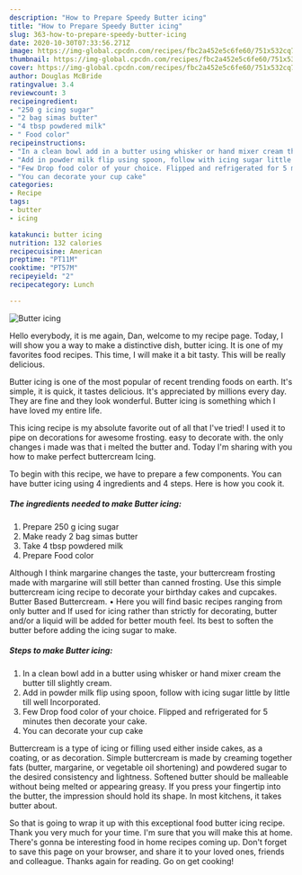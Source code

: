 ```yaml
---
description: "How to Prepare Speedy Butter icing"
title: "How to Prepare Speedy Butter icing"
slug: 363-how-to-prepare-speedy-butter-icing
date: 2020-10-30T07:33:56.271Z
image: https://img-global.cpcdn.com/recipes/fbc2a452e5c6fe60/751x532cq70/butter-icing-recipe-main-photo.jpg
thumbnail: https://img-global.cpcdn.com/recipes/fbc2a452e5c6fe60/751x532cq70/butter-icing-recipe-main-photo.jpg
cover: https://img-global.cpcdn.com/recipes/fbc2a452e5c6fe60/751x532cq70/butter-icing-recipe-main-photo.jpg
author: Douglas McBride
ratingvalue: 3.4
reviewcount: 3
recipeingredient:
- "250 g icing sugar"
- "2 bag simas butter"
- "4 tbsp powdered milk"
- " Food color"
recipeinstructions:
- "In a clean bowl add in a butter using whisker or hand mixer cream the butter till slightly cream."
- "Add in powder milk flip using spoon, follow with icing sugar little by little till well Incorporated."
- "Few Drop food color of your choice. Flipped and refrigerated for 5 minutes then decorate your cake."
- "You can decorate your cup cake"
categories:
- Recipe
tags:
- butter
- icing

katakunci: butter icing 
nutrition: 132 calories
recipecuisine: American
preptime: "PT11M"
cooktime: "PT57M"
recipeyield: "2"
recipecategory: Lunch

---
```



![Butter icing](https://img-global.cpcdn.com/recipes/fbc2a452e5c6fe60/751x532cq70/butter-icing-recipe-main-photo.jpg)

Hello everybody, it is me again, Dan, welcome to my recipe page. Today, I will show you a way to make a distinctive dish, butter icing. It is one of my favorites food recipes. This time, I will make it a bit tasty. This will be really delicious.

Butter icing is one of the most popular of recent trending foods on earth. It's simple, it is quick, it tastes delicious. It's appreciated by millions every day. They are fine and they look wonderful. Butter icing is something which I have loved my entire life.

This icing recipe is my absolute favorite out of all that I&#39;ve tried! I used it to pipe on decorations for awesome frosting. easy to decorate with. the only changes i made was that i melted the butter and. Today I&#39;m sharing with you how to make perfect buttercream Icing.


To begin with this recipe, we have to prepare a few components. You can have butter icing using 4 ingredients and 4 steps. Here is how you cook it.

<!--inarticleads1-->

##### The ingredients needed to make Butter icing:

1. Prepare 250 g icing sugar
1. Make ready 2 bag simas butter
1. Take 4 tbsp powdered milk
1. Prepare  Food color


Although I think margarine changes the taste, your buttercream frosting made with margarine will still better than canned frosting. Use this simple buttercream icing recipe to decorate your birthday cakes and cupcakes. Butter Based Buttercream. • Here you will find basic recipes ranging from only butter and If used for icing rather than strictly for decorating, butter and/or a liquid will be added for better mouth feel. Its best to soften the butter before adding the icing sugar to make. 

<!--inarticleads2-->

##### Steps to make Butter icing:

1. In a clean bowl add in a butter using whisker or hand mixer cream the butter till slightly cream.
1. Add in powder milk flip using spoon, follow with icing sugar little by little till well Incorporated.
1. Few Drop food color of your choice. Flipped and refrigerated for 5 minutes then decorate your cake.
1. You can decorate your cup cake


Buttercream is a type of icing or filling used either inside cakes, as a coating, or as decoration. Simple buttercream is made by creaming together fats (butter, margarine, or vegetable oil shortening) and powdered sugar to the desired consistency and lightness. Softened butter should be malleable without being melted or appearing greasy. If you press your fingertip into the butter, the impression should hold its shape. In most kitchens, it takes butter about. 

So that is going to wrap it up with this exceptional food butter icing recipe. Thank you very much for your time. I'm sure that you will make this at home. There's gonna be interesting food in home recipes coming up. Don't forget to save this page on your browser, and share it to your loved ones, friends and colleague. Thanks again for reading. Go on get cooking!

